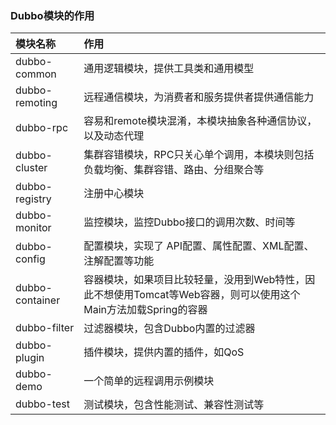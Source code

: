 ### Dubbo模块的作用
| 模块名称 | 作用                                                         |
| :-------------- | :----------------------------------------------------------- |
| dubbo-common    | 通用逻辑模块，提供工具类和通用模型                           |
| dubbo-remoting  | 远程通信模块，为消费者和服务提供者提供通信能力               |
| dubbo-rpc       | 容易和remote模块混淆，本模块抽象各种通信协议，以及动态代理   |
| dubbo-cluster   | 集群容错模块，RPC只关心单个调用，本模块则包括负载均衡、集群容错、路由、分组聚合等 |
| dubbo-registry  | 注册中心模块                                                 |
| dubbo-monitor   | 监控模块，监控Dubbo接口的调用次数、时间等                    |
| dubbo-config    | 配置模块，实现了 API配置、属性配置、XML配置、注解配置等功能  |
| dubbo-container | 容器模块，如果项目比较轻量，没用到Web特性，因此不想使用Tomcat等Web容器，则可以使用这个Main方法加载Spring的容器 |
| dubbo-filter    | 过滤器模块，包含Dubbo内置的过滤器                            |
| dubbo-plugin    | 插件模块，提供内置的插件，如QoS                              |
| dubbo-demo      | 一个简单的远程调用示例模块                                   |
| dubbo-test      | 测试模块，包含性能测试、兼容性测试等                         |
